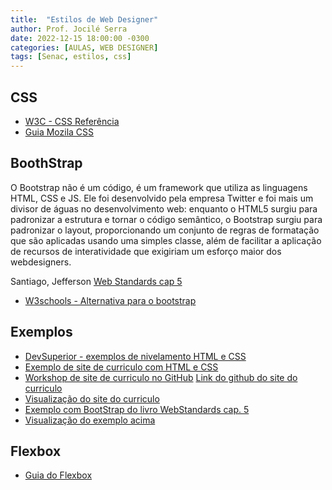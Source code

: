 ```yaml
---
title:  "Estilos de Web Designer"
author: Prof. Jocilé Serra
date: 2022-12-15 18:00:00 -0300
categories: [AULAS, WEB DESIGNER]
tags: [Senac, estilos, css]
---
```


## CSS

- [W3C - CSS Referência](https://www.w3schools.com/css/default.asp)
- [Guia Mozila CSS](https://developer.mozilla.org/pt-BR/docs/Web/CSS)

## BoothStrap

O Bootstrap não é um código, é um framework que utiliza as linguagens HTML, CSS e JS. Ele foi desenvolvido pela empresa Twitter e foi mais um divisor de águas no desenvolvimento web: enquanto o HTML5 surgiu para padronizar a estrutura e tornar o código semântico, o Bootstrap surgiu para padronizar o layout, proporcionando um conjunto de regras de formatação que são aplicadas usando uma simples classe, além de facilitar a aplicação de recursos de interatividade que exigiriam um esforço maior dos webdesigners.

Santiago, Jefferson
[Web Standards cap 5](https://bibliotecadigitalsenac.com.br/?from=busca%3FcontentInfo%3D2951%26term%3Dcss#/legacy/epub/2951)

- [W3schools - Alternativa para o bootstrap](https://www.w3schools.com/w3css/default.asp)

## Exemplos

- [DevSuperior - exemplos de nivelamento HTML e CSS](https://github.com/devsuperior/curso-nivelamento-html-css)
- [Exemplo de site de curriculo com HTML e CSS](https://gist.github.com/nunomazer/873219/690e1f604dc8ead2583589e1aee6f8a42040a035)
- [Workshop de site de curriculo no GitHub](https://github.com/microsoft/workshop-library/blob/main/full/build-resume-website/README.md)
 [Link do github do site do curriculo](https://github.com/jocile-org/webdesign/tree/main/curriculo)
- [Visualização do site do curriculo](https://jocile-org.github.io/webdesign/curriculo/)
- [Exemplo com BootStrap do livro WebStandards cap. 5](https://github.com/jocile/webdesign/tree/main/bootstrap)
- [Visualização do exemplo acima](http://jocile.com/webdesign/bootstrap/)

## Flexbox

- [Guia do Flexbox](https://css-tricks.com/snippets/css/a-guide-to-flexbox/)
